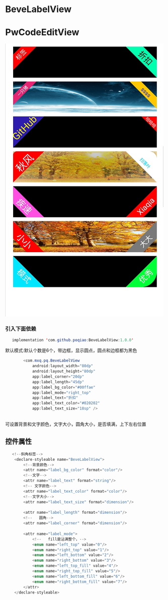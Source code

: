 # BeveLabelView
# PwCodeEditView
![image](https://github.com/poqiao/BeveLabelView/blob/1.0.0/app/src/main/res/mipmap-xxhdpi/model.png)<br>
### 引入下面依赖</br>
```Java
   implementation 'com.github.poqiao:BeveLabelView:1.0.0'
```
默认模式:默认个数是6个，带边框，显示圆点，圆点和边框都为黑色
```Java
        <com.mxq.pq.BeveLabelView
            android:layout_width="80dp"
            android:layout_height="80dp"
            app:label_corner="20dp"
            app:label_length="45dp"
            app:label_bg_color="#00ffae"
            app:label_mode="right_top"
            app:label_text="折扣"
            app:label_text_color="#020202"
            app:label_text_size="18sp" />
```
<br>可设置背景和文字颜色，文字大小，圆角大小，是否填满，上下左右位置</br>

## 控件属性
```java
   <!--斜角标签-->
    <declare-styleable name="BeveLabelView">
        <!--背景颜色-->
        <attr name="label_bg_color" format="color"/>
        <!--文字-->
        <attr name="label_text" format="string"/>
        <!-- 文字颜色-->
        <attr name="label_text_color" format="color"/>
        <!--文字大小-->
        <attr name="label_text_size" format="dimension"/>

        <attr name="label_length" format="dimension"/>
        <!--   圆角-->
        <attr name="label_corner" format="dimension"/>

        <attr name="label_mode">
            <!--   fill是沾满整个，-->
            <enum name="left_top" value="0"/>
            <enum name="right_top" value="1"/>
            <enum name="left_bottom" value="2"/>
            <enum name="right_bottom" value="3"/>
            <enum name="left_top_fill" value="4"/>
            <enum name="right_top_fill" value="5"/>
            <enum name="left_bottom_fill" value="6"/>
            <enum name="right_bottom_fill" value="7"/>
        </attr>
    </declare-styleable>


